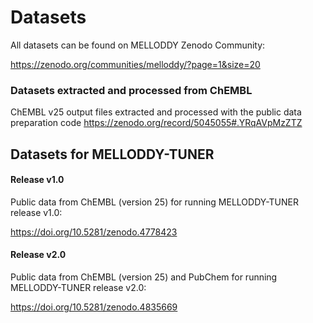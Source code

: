 # Datasets 
All datasets can be found on MELLODDY Zenodo Community:

https://zenodo.org/communities/melloddy/?page=1&size=20

### Datasets extracted and processed from ChEMBL
ChEMBL v25 output files extracted and processed with the public data preparation code 
https://zenodo.org/record/5045055#.YRqAVpMzZTZ
## Datasets for MELLODDY-TUNER

#### Release v1.0

Public data from ChEMBL (version 25) for running MELLODDY-TUNER release v1.0:

https://doi.org/10.5281/zenodo.4778423

#### Release v2.0

Public data from ChEMBL (version 25) and PubChem for running MELLODDY-TUNER release v2.0:

https://doi.org/10.5281/zenodo.4835669
